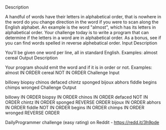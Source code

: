 Description

A handful of words have their letters in alphabetical order, that is nowhere in the word do you change direction in the word if you were to scan along the English alphabet. An example is the word "almost", which has its letters in alphabetical order.
Your challenge today is to write a program that can determine if the letters in a word are in alphabetical order.
As a bonus, see if you can find words spelled in reverse alphebatical order.
Input Description

You'll be given one word per line, all in standard English. Examples:
almost
cereal
Output Description

Your program should emit the word and if it is in order or not. Examples:
almost IN ORDER
cereal NOT IN ORDER
Challenge Input

billowy
biopsy
chinos
defaced
chintz
sponged
bijoux
abhors
fiddle
begins
chimps
wronged
Challenge Output

billowy IN ORDER
biopsy IN ORDER
chinos IN ORDER
defaced NOT IN ORDER
chintz IN ORDER
sponged REVERSE ORDER 
bijoux IN ORDER
abhors IN ORDER
fiddle NOT IN ORDER
begins IN ORDER
chimps IN ORDER
wronged REVERSE ORDER

DailyProgrammer challenge (easy rating) on Reddit - https://redd.it/3h9pde